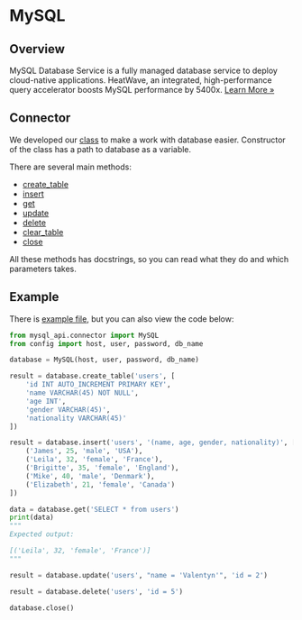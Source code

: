 # MySQL

## Overview

MySQL Database Service is a fully managed database service to deploy cloud-native applications. HeatWave, an integrated, high-performance query accelerator boosts MySQL performance by 5400x. [Learn More »](https://www.oracle.com/mysql/heatwave/)

## Connector

We developed our [class](https://github.com/mezidia/medivac/blob/main/mysql_api/connector.py) to make a work with 
database easier. Constructor of the class has a path to database as a variable. 

There are several main methods: 

- [create_table](https://github.com/mezidia/medivac/blob/main/mysql_api/connector.py#L27-L58)
- [insert](https://github.com/mezidia/medivac/blob/main/mysql_api/connector.py#L60-L92)
- [get](https://github.com/mezidia/medivac/blob/main/mysql_api/connector.py#L94-L111)
- [update](https://github.com/mezidia/medivac/blob/main/mysql_api/connector.py#L113-L133)
- [delete](https://github.com/mezidia/medivac/blob/main/mysql_api/connector.py#L135-L154)
- [clear_table](https://github.com/mezidia/medivac/blob/main/mysql_api/connector.py#L156-L162)
- [close](https://github.com/mezidia/medivac/blob/main/mysql_api/connector.py#L164-L168)

All these methods has docstrings, so you can read what they do and which parameters takes.

## Example

There is [example file](https://github.com/mezidia/medivac/blob/main/mysql_api/example.py), 
but you can also view the code below:

```python
from mysql_api.connector import MySQL
from config import host, user, password, db_name

database = MySQL(host, user, password, db_name)

result = database.create_table('users', [
    'id INT AUTO_INCREMENT PRIMARY KEY',
    'name VARCHAR(45) NOT NULL',
    'age INT',
    'gender VARCHAR(45)',
    'nationality VARCHAR(45)'
])

result = database.insert('users', '(name, age, gender, nationality)', [
    ('James', 25, 'male', 'USA'),
    ('Leila', 32, 'female', 'France'),
    ('Brigitte', 35, 'female', 'England'),
    ('Mike', 40, 'male', 'Denmark'),
    ('Elizabeth', 21, 'female', 'Canada')
])

data = database.get('SELECT * from users')
print(data)
"""
Expected output:

[('Leila', 32, 'female', 'France')]
"""

result = database.update('users', "name = 'Valentyn'", 'id = 2')

result = database.delete('users', 'id = 5')

database.close()
```
